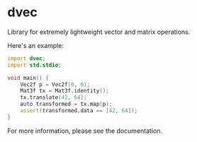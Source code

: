 # dvec
Library for extremely lightweight vector and matrix operations.

Here's an example:

```d
import dvec;
import std.stdio;

void main() {
    Vec2f p = Vec2f(0, 0);
    Mat3f tx = Mat3f.identity();
    tx.translate(42, 64);
    auto transformed = tx.map(p);
    assert(transformed.data == [42, 64]);
}
```

For more information, please see the documentation.
